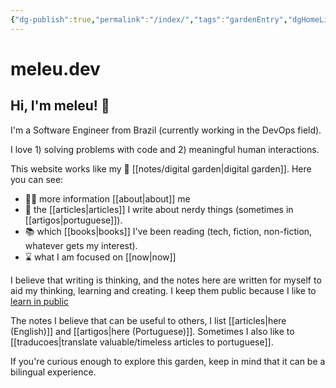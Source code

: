 ```yaml
---
{"dg-publish":true,"permalink":"/index/","tags":"gardenEntry","dgHomeLink":true,"dgPassFrontmatter":false,"dgShowBacklinks":false,"dgShowLocalGraph":false}
---
```


# meleu.dev

## Hi, I'm meleu! 👋

I'm a Software Engineer from Brazil (currently working in the DevOps field).

I love 1) solving problems with code and 2) meaningful human interactions.

This website works like my 🌱 [[notes/digital garden|digital garden]]. Here you can see:

- 🧑‍💻 more information [[about|about]] me
- 📰 the [[articles|articles]] I write about nerdy things (sometimes in [[artigos|portuguese]]).
- 📚 which [[books|books]] I've been reading (tech, fiction, non-fiction, whatever gets my interest).
- ⌛ what I am focused on [[now|now]]

I believe that writing is thinking, and the notes here are written for myself to aid my thinking, learning and creating. I keep them public because I like to [learn in public](https://www.swyx.io/learn-in-public/)

The notes I believe that can be useful to others, I list [[articles|here (English)]] and [[artigos|here (Portuguese)]]. Sometimes I also like to [[traducoes|translate valuable/timeless articles to portuguese]].

If you're curious enough to explore this garden, keep in mind that it can be a bilingual experience.

